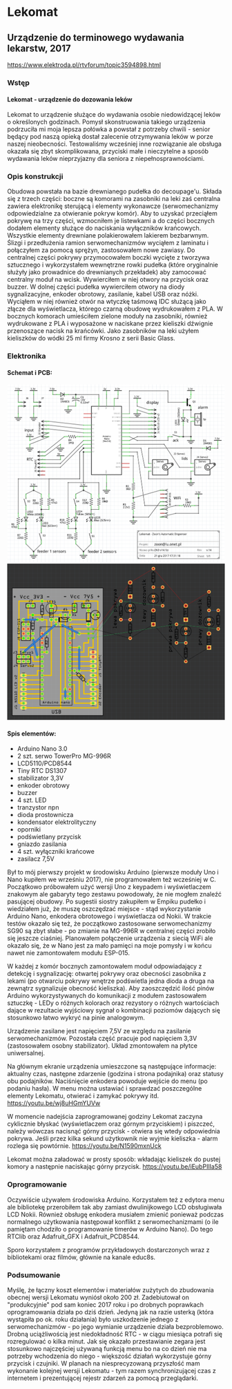# Lekomat
## Urządzenie do terminowego wydawania lekarstw, 2017

https://www.elektroda.pl/rtvforum/topic3594898.html

### Wstęp
#### Lekomat - urządzenie do dozowania leków
Lekomat to urządzenie służące do wydawania osobie niedowidzącej leków o określonych godzinach.
Pomysł skonstruowania takiego urządzenia podrzuciła mi moja lepsza połówka a powstał z potrzeby chwili - senior będący pod naszą opieką dostał zalecenie otrzymywania leków w porze naszej nieobecności.
Testowaliśmy wcześniej inne rozwiązanie ale obsługa okazała się zbyt skomplikowana, przyciski małe i nieczytelne a sposób wydawania leków nieprzyjazny dla seniora z niepełnosprawnościami.

### Opis konstrukcji
Obudowa powstała na bazie drewnianego pudełka do decoupage'u. Składa się z trzech części: boczne są komorami na zasobniki na leki zaś centralna zawiera elektronikę sterującą i elementy wykonawcze (serwomechanizmy odpowiedzialne za otwieranie pokryw komór). Aby to uzyskać przeciąłem pokrywę na trzy części, wzmocniłem je listewkami a do części bocznych dodałem elementy służące do naciskania wyłączników krańcowych. Wszystkie elementy drewniane polakierowałem lakierem bezbarwnym. Ślizgi i przedłużenia ramion serwomechanizmów wyciąłem z laminatu i połączyłem za pomocą sprężyn, zastosowałem nowe zawiasy. Do centralnej części pokrywy przymocowałem boczki wycięte z tworzywa sztucznego i wykorzystałem wewnętrzne rowki pudełka (które oryginalnie służyły jako prowadnice do drewnianych przekładek) aby zamocować centralny moduł na wcisk. Wywierciłem w niej otwory na przycisk oraz buzzer. W dolnej części pudełka wywierciłem otwory na diody sygnalizacyjne, enkoder obrotowy, zasilanie, kabel USB oraz nóżki. Wyciąłem w niej również otwór na wtyczkę taśmową IDC służącą jako złącze dla wyświetlacza, którego czarną obudowę wydrukowałem z PLA. W bocznych komorach umieściłem zielone moduły na zasobniki, również wydrukowane z PLA i wyposażone w naciskane przez kieliszki dźwignie przenoszące nacisk na krańcówki. Jako zasobników na leki użyłem kieliszków do wódki 25 ml firmy Krosno z serii Basic Glass.

### Elektronika
#### Schemat i PCB:
![Schemat](https://raw.githubusercontent.com/z-niedzwiedz/Lekomat/master/Lekomat%20-%20schemat.PNG)
![Płytka](https://raw.githubusercontent.com/z-niedzwiedz/Lekomat/master/Lekomat%20-%20płytka.PNG)

#### Spis elementów:
- Arduino Nano 3.0
- 2 szt. serwo TowerPro MG-996R
- LCD5110/PCD8544
- Tiny RTC DS1307
- stabilizator 3,3V
- enkoder obrotowy
- buzzer
- 4 szt. LED
- tranzystor npn
- dioda prostownicza
- kondensator elektrolityczny
- oporniki
- podświetlany przycisk
- gniazdo zasilania
- 4 szt. wyłączniki krańcowe
- zasilacz 7,5V

Był to mój pierwszy projekt w środowisku Arduino (pierwsze moduły Uno i Nano kupiłem we wrześniu 2017), nie programowałem też wcześniej w C. Początkowo próbowałem użyć wersji Uno z keypadem i wyświetlaczem znakowym ale gabaryty tego zestawu powodowały, że nie mogłem znaleźć pasującej obudowy. Po sugestii siostry zakupiłem w Empiku pudełko i wiedziałem już, że muszę oszczędzać miejsce - stąd wykorzystanie Arduino Nano, enkodera obrotowego i wyświetlacza od Nokii. W trakcie testów okazało się też, że początkowo zastosowane serwomechanizmy SG90 są zbyt słabe - po zmianie na MG-996R w centralnej części zrobiło się jeszcze ciaśniej. Planowałem połączenie urządzenia z siecią WiFi ale okazało się, że w Nano jest za mało pamięci na moje pomysły i w końcu nawet nie zamontowałem modułu ESP-015.

W każdej z komór bocznych zamontowałem moduł odpowiadający z detekcję i sygnalizację: otwartej pokrywy oraz obecności zasobnika z lekami (po otwarciu pokrywy wnętrze podświetla jedna dioda a druga na zewnątrz sygnalizuje obecność kieliszka). Aby zaoszczędzić ilość pinów Arduino wykorzystywanych do komunikacji z modułem zastosowałem sztuczkę - LEDy o różnych kolorach oraz rezystory o różnych wartościach dające w rezultacie wyjściowy sygnał o kombinacji poziomów dających się stosunkowo łatwo wykryć na pinie analogowym.

Urządzenie zasilane jest napięciem 7,5V ze względu na zasilanie serwomechanizmów. Pozostała część pracuje pod napięciem 3,3V (zastosowałem osobny stabilizator). Układ zmontowałem na płytce uniwersalnej.

Na głównym ekranie urządzenia umieszczone są następujące informacje: aktualny czas, następne zdarzenie (godzina i strona podajnika) oraz statusy obu podajników. Naciśnięcie enkodera powoduje wejście do menu (po podaniu hasła). W menu można ustawiać i sprawdzać poszczególne elementy Lekomatu, otwierać i zamykać pokrywy itd. https://youtu.be/wj8uHGmYUVw

W momencie nadejścia zaprogramowanej godziny Lekomat zaczyna cyklicznie błyskać (wyświetlaczem oraz górnym przyciskiem) i piszczeć, należy wówczas nacisnąć górny przycisk - otwiera się wtedy odpowiednia pokrywa. Jeśli przez kilka sekund użytkownik nie wyjmie kieliszka - alarm rozlega się powtórnie. https://youtu.be/N1590mxnUck

Lekomat można załadować w prosty sposób: wkładając kieliszek do pustej komory a następnie naciskając górny przycisk. https://youtu.be/iEubPIlIa58

### Oprogramowanie
Oczywiście używałem środowiska Arduino. Korzystałem też z edytora menu ale bibliotekę przerobiłem tak aby zamiast dwulinijkowego LCD obsługiwała LCD Nokii. Również obsługę enkodera musiałem zmienić ponieważ podczas normalnego użytkowania następował konflikt z serwomechanizmami (o ile pamiętam chodziło o programowanie timerów w Arduino Nano). Do tego RTClib oraz Adafruit_GFX i Adafruit_PCD8544.

Sporo korzystałem z programów przykładowych dostarczonych wraz z bibliotekami oraz filmów, głównie na kanale educ8s.

### Podsumowanie
Myślę, że łączny koszt elementów i materiałów zużytych do zbudowania obecnej wersji Lekomatu wyniósł około 200 zł. Zadebiutował on "produkcyjnie" pod sam koniec 2017 roku i po drobnych poprawkach oprogramowania działa po dziś dzień. Jedyną jak na razie usterką (która wystąpiła po ok. roku działania) było uszkodzenie jednego z serwomechanizmów - po jego wymianie urządzenie działa bezproblemowo. Drobną uciążliwością jest niedokładność RTC - w ciągu miesiąca potrafi się rozregulować o kilka minut. Jak się okazało przestawianie zegara jest stosunkowo najczęściej używaną funkcją menu bo na co dzień nie ma potrzeby wchodzenia do niego - większość działań wykorzystuje górny przycisk i czujniki. W planach na niesprecyzowaną przyszłość mam wykonanie kolejnej wersji Lekomatu - tym razem synchronizującej czas z internetem i prezentującej rejestr zdarzeń za pomocą przeglądarki.
